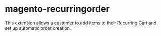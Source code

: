 # magento-recurringorder
This extension allows a customer to add items to their Recurring Cart and set up automatic order creation.
